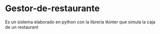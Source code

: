 # Gestor-de-restaurante
Es un sistema elaborado en python con la librería tkinter que simula la caja de un restaurant 
